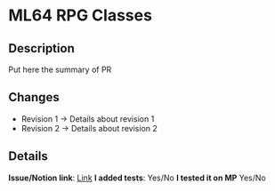 # ML64 RPG Classes

## Description

Put here the summary of PR

## Changes

* Revision 1 -> Details about revision 1
* Revision 2 -> Details about revision 2

## Details

**Issue/Notion link**: [Link](Link)
**I added tests**: Yes/No
**I tested it on MP** Yes/No
